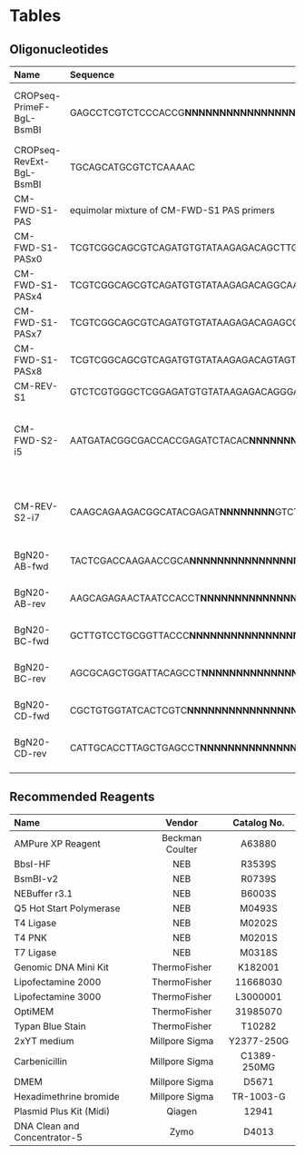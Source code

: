 # Tables

## Oligonucleotides
| Name | Sequence | Notes |
|:---|:---|:---|
| CROPseq-PrimeF-BgL-BsmBI | GAGCCTCGTCTCCCACCG**NNNNNNNNNNNNNNNNNNNN**GTTTTGAGACGCATGCTGCA | The N20 sequence is a random string of oligonucleotides |
| CROPseq-RevExt-BgL-BsmBI | TGCAGCATGCGTCTCAAAAC |  |
| CM-FWD-S1-PAS | equimolar mixture of CM-FWD-S1 PAS primers |  |
| CM-FWD-S1-PASx0 | TCGTCGGCAGCGTCAGATGTGTATAAGAGACAGCTTGTGGAAAGGACGAAACAC |  |
| CM-FWD-S1-PASx4 | TCGTCGGCAGCGTCAGATGTGTATAAGAGACAGGCAACTTGTGGAAAGGACGAAACAC |  |
| CM-FWD-S1-PASx7 | TCGTCGGCAGCGTCAGATGTGTATAAGAGACAGAGCCACCCTTGTGGAAAGGACGAAACAC |  |
| CM-FWD-S1-PASx8 | TCGTCGGCAGCGTCAGATGTGTATAAGAGACAGTAGTGAATCTTGTGGAAAGGACGAAACAC |  |
| CM-REV-S1 | GTCTCGTGGGCTCGGAGATGTGTATAAGAGACAGGGACTAGCCTTATTTTAACTTGCTATTTCTAGCTC |  |
| CM-FWD-S2-i5 | AATGATACGGCGACCACCGAGATCTACAC**NNNNNNNN**TCGTCGGCAGCGTC | The N8 sequence is where the i5 Illumina index should be placed |
| CM-REV-S2-i7 | CAAGCAGAAGACGGCATACGAGAT**NNNNNNNN**GTCTCGTGGGCTCGG | The N8 sequence is where the i7 Illumina index should be placed |
| BgN20-AB-fwd | TACTCGACCAAGAACCGCA**NNNNNNNNNNNNNNNNNNNN**AGGTGGATTAGTTCTCT | Insert barcode in place of N20 |
| BgN20-AB-rev | AAGCAGAGAACTAATCCACCT**NNNNNNNNNNNNNNNNNNNN**TGCGGTTCTTGGTCG | Insert reverse-complement barcode in place of N20 |
| BgN20-BC-fwd | GCTTGTCCTGCGGTTACCC**NNNNNNNNNNNNNNNNNNNN**AGGCTGTAATCCAGCTG | Insert barcode in place of N20 |
| BgN20-BC-rev | AGCGCAGCTGGATTACAGCCT**NNNNNNNNNNNNNNNNNNNN**GGGTAACCGCAGGAC | Insert reverse-complement barcode in place of N20 |
| BgN20-CD-fwd | CGCTGTGGTATCACTCGTC**NNNNNNNNNNNNNNNNNNNN**AGGCTCAGCTAAGGTGC | Insert barcode in place of N20 |
| BgN20-CD-rev | CATTGCACCTTAGCTGAGCCT**NNNNNNNNNNNNNNNNNNNN**GACGAGTGATACCAC | Insert reverse-complement barcode in place of N20 |




## Recommended Reagents
| Name | Vendor | Catalog No. |
|:---|:---:|:---:|
| AMPure XP Reagent | Beckman Coulter | A63880 |
| BbsI-HF | NEB | R3539S |
| BsmBI-v2 | NEB | R0739S |
| NEBuffer r3.1 |  NEB |  B6003S |
| Q5 Hot Start Polymerase | NEB | M0493S |
| T4 Ligase | NEB | M0202S |
| T4 PNK | NEB | M0201S |
| T7 Ligase | NEB | M0318S |
| Genomic DNA Mini Kit | ThermoFisher | K182001 |
| Lipofectamine 2000 | ThermoFisher | 11668030 |
| Lipofectamine 3000 | ThermoFisher | L3000001 |
| OptiMEM | ThermoFisher | 31985070 |
| Typan Blue Stain | ThermoFisher | T10282 |
| 2xYT medium | Millpore Sigma | Y2377-250G |
| Carbenicillin | Millpore Sigma | C1389-250MG |
| DMEM |  Millpore Sigma | D5671 |
| Hexadimethrine bromide | Millpore Sigma | TR-1003-G |
| Plasmid Plus Kit (Midi) | Qiagen | 12941 |
| DNA Clean and Concentrator-5 | Zymo | D4013 |


